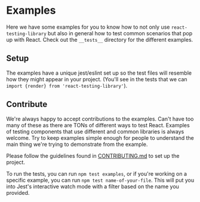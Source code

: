 # Examples

Here we have some examples for you to know how to not only use
`react-testing-library` but also in general how to test common scenarios that
pop up with React. Check out the `__tests__` directory for the different
examples.

## Setup

The examples have a unique jest/eslint set up so the test files will resemble
how they might appear in your project. (You'll see in the tests that we can
`import {render} from 'react-testing-library'`).

## Contribute

We're always happy to accept contributions to the examples. Can't have too many
of these as there are TONs of different ways to test React. Examples of testing
components that use different and common libraries is always welcome. Try to
keep examples simple enough for people to understand the main thing we're trying
to demonstrate from the example.

Please follow the guidelines found in [CONTRIBUTING.md][contributing] to set up
the project.

To run the tests, you can run `npm test examples`, or if you're working on a
specific example, you can run `npm test name-of-your-file`. This will put you
into Jest's interactive watch mode with a filter based on the name you provided.

[contributing]: https://github.com/kentcdodds/react-testing-library/blob/master/CONTRIBUTING.md
[jest-dom]: https://github.com/gnapse/jest-dom
